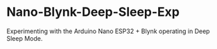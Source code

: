 # Nano-Blynk-Deep-Sleep-Exp
Experimenting with the Arduino Nano ESP32 + Blynk operating in Deep Sleep Mode.
